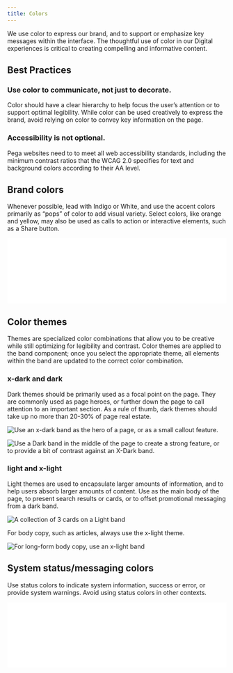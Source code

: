 ```yaml
---
title: Colors
---
```

We use color to express our brand, and to support or emphasize key messages within the interface. The thoughtful use of color in our Digital experiences is critical to creating compelling and informative content. 

## Best Practices
### Use color to communicate, not just to decorate.

Color should have a clear hierarchy to help focus the user’s attention or to support optimal legibility. While color can be used creatively to express the brand, avoid relying on color to convey key information on the page.

### Accessibility is not optional. 

Pega websites need to to meet all web accessibility standards, including the minimum contrast ratios that the WCAG 2.0 specifies for text and background colors according to their AA level.

## Brand colors

Whenever possible, lead with Indigo or White, and use the accent colors primarily as “pops” of color to add visual variety. Select colors, like orange and yellow, may also be used as calls to action or interactive elements, such as a Share button.

<!-- ![Pega's brand colors default to Base; use shades to create visual hierarchy where needed.](/images/docs/color_brand.png) -->

<iframe src="/pattern-lab/patterns/10-visual-styles-00-color-palette-01-brand-colors/10-visual-styles-00-color-palette-01-brand-colors.html" frameborder="0" width="100%"></iframe>

## Color themes

Themes are specialized color combinations that allow you to be creative while still optimizing for legibility and contrast. Color themes are applied to the band component; once you select the appropriate theme, all elements within the band are updated to the correct color combination.

### x-dark and dark

Dark themes should be primarily used as a focal point on the page. They are commonly used as page heroes, or further down the page to call attention to an important section. As a rule of thumb, dark themes should take up no more than 20-30% of page real estate. 

![Use an x-dark band as the hero of a page, or as a small callout feature.](/images/docs/color_band_xdark.jpg)

![Use a Dark band in the middle of the page to create a strong feature, or to provide a bit of contrast against  an X-Dark band.](/images/docs/color_band_dark.jpg)

### light and x-light

Light themes are used to encapsulate larger amounts of information, and to help users absorb larger amounts of content. Use as the main body of the page, to present search results or cards, or to offset promotional messaging from a dark band. 

![A collection of 3 cards on a Light band](/images/docs/color_light-cards.jpg)

For body copy, such as articles, always use the x-light theme.

![For long-form body copy, use an x-light band](/images/docs/color_light-content.jpg)

## System status/messaging colors

Use status colors to indicate system information, success or error, or provide system warnings. Avoid using status colors in other contexts.

<iframe src="/pattern-lab/patterns/10-visual-styles-00-color-palette-02-status-colors/10-visual-styles-00-color-palette-02-status-colors.html" frameborder="0" width="100%"></iframe>
